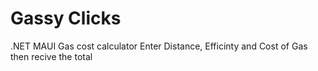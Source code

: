 # Gassy Clicks

.NET MAUI Gas cost calculator
Enter Distance, Efficinty and Cost of Gas then recive the total
